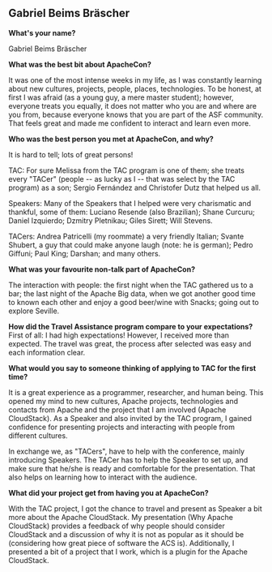 ## Gabriel Beims Bräscher ##

**What's your name?**

Gabriel Beims Bräscher


**What was the best bit about ApacheCon?**

It was one of the most intense weeks in my life, as I was constantly learning about new cultures, projects, people, places, technologies. To be honest, at first I was afraid (as a young guy, a mere master student); however, everyone treats you equally, it does not matter who you are and where are you from, because everyone knows that you are part of the ASF community. That feels great and made me confident to interact and learn even more.


**Who was the best person you met at ApacheCon, and why?**

It is hard to tell; lots of great persons!

TAC: For sure Melissa from the TAC program is one of them; she treats every "TACer" (people -- as lucky as I -- that was select by the TAC program) as a son; Sergio Fernández and Christofer Dutz that helped us all.

Speakers: Many of the Speakers that I helped were very charismatic and thankful, some of them: Luciano Resende (also Brazilian); Shane Curcuru; Daniel Izquierdo; Dzmitry Pletnikau; Giles Sirett; Will Stevens.

TACers: Andrea Patricelli (my roommate) a very friendly Italian; Svante Shubert, a guy that could make anyone laugh (note: he is german); Pedro Giffuni; Paul King; Darshan; and many others.


**What was your favourite non-talk part of ApacheCon?**

The interaction with people: the first night when the TAC gathered us to a bar; the last night of the Apache Big data, when we got another good time to known each other and enjoy a good beer/wine with Snacks; going out to explore Seville.


**How did the Travel Assistance program compare to your expectations?**
First of all: I had high expectations! However, I received more than expected. The travel was great, the process after selected was easy and each information clear.


**What would you say to someone thinking of applying to TAC for the first time?**

It is a great experience as a programmer, researcher, and human being. This opened my mind to new cultures, Apache projects, technologies and contacts from Apache and the project that I am involved (Apache CloudStack). As a Speaker and also invited by the TAC program, I gained confidence for presenting projects and interacting with people from different cultures.
 
In exchange we, as "TACers", have to help with the conference, mainly introducing Speakers. The TACer has to help the Speaker to set up, and make sure that he/she is ready and comfortable for the presentation. That also helps on learning how to interact with the audience.


**What did your project get from having you at ApacheCon?**

With the TAC project, I got the chance to travel and present as Speaker a bit more about the Apache CloudStack. My presentation (Why Apache CloudStack) provides a feedback of why people should consider CloudStack and a discussion of why it is not as popular as it should be (considering how great piece of software the ACS is). Additionally, I presented a bit of a project that I work, which is a plugin for the Apache CloudStack.
